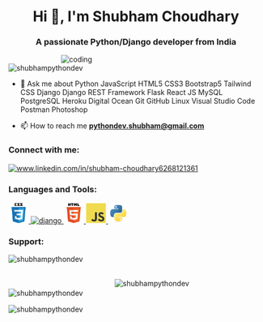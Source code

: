 
<h1 align="center">Hi 👋, I'm Shubham Choudhary</h1>
<h3 align="center">A passionate Python/Django developer from India</h3>

<img align ="right" alt="coding" width="400" src="https://www.iihglobal.com/wp-content/uploads/2019/02/dcsad.gif">

<p align="left"> <img src="https://komarev.com/ghpvc/?username=shubhampythondev&label=Profile%20views&color=0e75b6&style=flat" alt="shubhampythondev" /> </p>

- 💬 Ask me about Python JavaScript
HTML5 CSS3 Bootstrap5 Tailwind CSS
Django Django REST Framework Flask React JS
MySQL PostgreSQL
Heroku Digital Ocean
Git GitHub Linux Visual Studio Code Postman Photoshop

- 📫 How to reach me **pythondev.shubham@gmail.com**

<h3 align="left">Connect with me:</h3>
<p align="left">
<a href="https://linkedin.com/in/www.linkedin.com/in/shubham-choudhary6268121361" target="blank"><img align="center" src="https://raw.githubusercontent.com/rahuldkjain/github-profile-readme-generator/master/src/images/icons/Social/linked-in-alt.svg" alt="www.linkedin.com/in/shubham-choudhary6268121361" height="30" width="40" /></a>
</p>

<h3 align="left">Languages and Tools:</h3>
<p align="left"> <a href="https://www.w3schools.com/css/" target="_blank" rel="noreferrer"> <img src="https://raw.githubusercontent.com/devicons/devicon/master/icons/css3/css3-original-wordmark.svg" alt="css3" width="40" height="40"/> </a> <a href="https://www.djangoproject.com/" target="_blank" rel="noreferrer"> <img src="https://cdn.worldvectorlogo.com/logos/django.svg" alt="django" width="40" height="40"/> </a> <a href="https://www.w3.org/html/" target="_blank" rel="noreferrer"> <img src="https://raw.githubusercontent.com/devicons/devicon/master/icons/html5/html5-original-wordmark.svg" alt="html5" width="40" height="40"/> </a> <a href="https://developer.mozilla.org/en-US/docs/Web/JavaScript" target="_blank" rel="noreferrer"> <img src="https://raw.githubusercontent.com/devicons/devicon/master/icons/javascript/javascript-original.svg" alt="javascript" width="40" height="40"/> </a> <a href="https://www.python.org" target="_blank" rel="noreferrer"> <img src="https://raw.githubusercontent.com/devicons/devicon/master/icons/python/python-original.svg" alt="python" width="40" height="40"/> </a> </p>

<h3 align="left">Support:</h3>
<p><a href="https://www.buymeacoffee.com/shubhampythondev"> <img align="left" src="https://cdn.buymeacoffee.com/buttons/v2/default-yellow.png" height="50" width="210" alt="shubhampythondev" /></a></p><br><br>

<p><img align="left" src="https://github-readme-stats.vercel.app/api/top-langs?username=shubhampythondev&show_icons=true&locale=en&layout=compact" alt="shubhampythondev" /></p>

<p>&nbsp;<img align="center" src="https://github-readme-stats.vercel.app/api?username=shubhampythondev&show_icons=true&locale=en" alt="shubhampythondev" /></p>

<p><img align="center" src="https://github-readme-streak-stats.herokuapp.com/?user=shubhampythondev&" alt="shubhampythondev" /></p>
